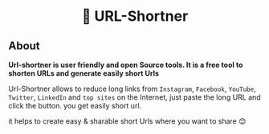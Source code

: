  <h1 align="center">🔗 URL-Shortner</h1>

 ## About
 <P><Strong> Url-shortner is user friendly and open Source tools. It is a free tool to shorten URLs and generate easily short Urls</Strong></P>

 Url-Shortner allows to reduce long links from `Instagram`, `Facebook`, `YouTube`, `Twitter`, `LinkedIn` and `top sites` on the Internet, just paste the long URL and click the 
 button. you get easily short url. 

 <P>it helps to create easy & sharable short Urls where you want to share 😊</P>
